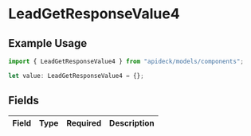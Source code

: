 # LeadGetResponseValue4

## Example Usage

```typescript
import { LeadGetResponseValue4 } from "apideck/models/components";

let value: LeadGetResponseValue4 = {};
```

## Fields

| Field       | Type        | Required    | Description |
| ----------- | ----------- | ----------- | ----------- |